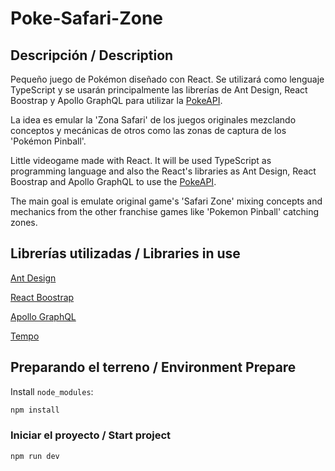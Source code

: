 # Poke-Safari-Zone

## Descripción / Description

Pequeño juego de Pokémon diseñado con React. Se utilizará como lenguaje TypeScript y se usarán principalmente las librerías de Ant Design, React Boostrap y Apollo GraphQL para utilizar la [PokeAPI](https://graphql-pokeapi.vercel.app/).

La idea es emular la 'Zona Safari' de los juegos originales mezclando conceptos y mecánicas de otros como las zonas de captura de los 'Pokémon Pinball'.

Little videogame made with React. It will be used TypeScript as programming language and also the React's libraries as Ant Design, React Boostrap and Apollo GraphQL to use the [PokeAPI](https://graphql-pokeapi.vercel.app/).

The main goal is emulate original game's 'Safari Zone' mixing concepts and mechanics from the other franchise games like 'Pokemon Pinball' catching zones.

## Librerías utilizadas / Libraries in use

[Ant Design](https://ant.design/)

[React Boostrap](https://react-bootstrap.netlify.app/)

[Apollo GraphQL](https://www.apollographql.com/)

[Tempo](https://tempo.formkit.com/)

## Preparando el terreno / Environment Prepare

Install `node_modules`:

```bash
npm install
```

### Iniciar el proyecto / Start project

```bash
npm run dev
```
